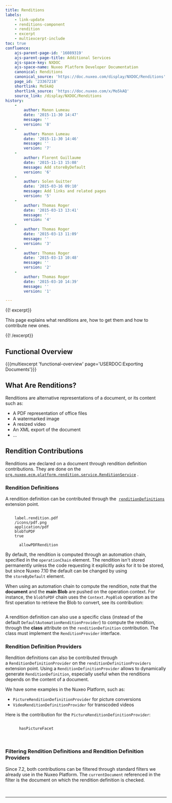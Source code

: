 ```yaml
---
title: Renditions
labels:
    - link-update
    - renditions-component
    - rendition
    - excerpt
    - multiexcerpt-include
toc: true
confluence:
    ajs-parent-page-id: '16089319'
    ajs-parent-page-title: Additional Services
    ajs-space-key: NXDOC
    ajs-space-name: Nuxeo Platform Developer Documentation
    canonical: Renditions
    canonical_source: 'https://doc.nuxeo.com/display/NXDOC/Renditions'
    page_id: '23367218'
    shortlink: Mo5kAQ
    shortlink_source: 'https://doc.nuxeo.com/x/Mo5kAQ'
    source_link: /display/NXDOC/Renditions
history:
    - 
        author: Manon Lumeau
        date: '2015-11-30 14:47'
        message: ''
        version: '8'
    - 
        author: Manon Lumeau
        date: '2015-11-30 14:46'
        message: ''
        version: '7'
    - 
        author: Florent Guillaume
        date: '2015-11-13 15:08'
        message: Add storeByDefault
        version: '6'
    - 
        author: Solen Guitter
        date: '2015-03-16 09:10'
        message: Add links and related pages
        version: '5'
    - 
        author: Thomas Roger
        date: '2015-03-13 13:41'
        message: ''
        version: '4'
    - 
        author: Thomas Roger
        date: '2015-03-13 11:09'
        message: ''
        version: '3'
    - 
        author: Thomas Roger
        date: '2015-03-13 10:48'
        message: ''
        version: '2'
    - 
        author: Thomas Roger
        date: '2015-03-10 14:39'
        message: ''
        version: '1'

---
```

{{! excerpt}}

This page explains what renditions are, how to get them and how to contribute new ones.

{{! /excerpt}}

## Functional Overview

{{{multiexcerpt 'functional-overview' page='USERDOC:Exporting Documents'}}}

## What Are Renditions?

Renditions are alternative representations of a document, or its content such as:

*   A PDF representation of office files
*   A watermarked image
*   A resized video
*   An XML export of the document
*   ...

## Rendition Contributions

Renditions are declared on a document through rendition definition contributions. They are done on the&nbsp; [`org.nuxeo.ecm.platform.rendition.service.RenditionService`](http://explorer.nuxeo.com/nuxeo/site/distribution/latest/viewComponent/org.nuxeo.ecm.platform.rendition.service.RenditionService) .

### Rendition Definitions

A rendition definition can be contributed through the&nbsp; [`renditionDefinitions`](http://explorer.nuxeo.com/nuxeo/site/distribution/latest/viewExtensionPoint/org.nuxeo.ecm.platform.rendition.service.RenditionService--renditionDefinitions) extension point.

```

    label.rendition.pdf
    /icons/pdf.png
    application/pdf
    blobToPDF
    true

      allowPDFRendition

```

By default, the rendition is computed through an automation chain, specified in the&nbsp;`operationChain` element. The rendition isn't stored permanently unless the code requesting it explicitly asks for it to be stored, but since Nuxeo 7.10 the default can be changed by using the&nbsp;`storeByDefault` element.

When using an automation chain to compute the rendition, note that the **document** and the **main Blob** are pushed on the operation context. For instance, the&nbsp;`blobToPDF` chain uses the `Context.PopBlob` operation as the first operation to retrieve the Blob&nbsp;to convert, see its contribution:

```

```

A rendition definition can also use a specific class (instead of the default&nbsp;`DefaultAutomationRenditionProvider`) to compute the rendition, through the **class** attribute on the&nbsp;`renditionDefinition` contribution. The class must implement the&nbsp;`RenditionProvider` interface.

### Rendition Definition Providers

Rendition definitions can also be contributed through a&nbsp;`RenditionDefinitionProvider` on the&nbsp;`renditionDefinitionProviders` extension point. Using a&nbsp;`RenditionDefinitionProvider` allows to dynamically generate&nbsp;`RenditionDefinition`, especially useful when the renditions depends on the content of a document.

We have some examples in the Nuxeo Platform, such as:

*   `PictureRenditionDefinitionProvider` for picture conversions
*   `VideoRenditionDefinitionProvider` for transcoded videos

Here is the contribution for the&nbsp;`PictureRenditionDefinitionProvider`:

```

      hasPictureFacet

```

&nbsp;

### Filtering Rendition Definitions and Rendition Definition Providers

Since 7.2, both contributions can be filtered through standard filters we already use in the Nuxeo Platform. The&nbsp;`currentDocument` referenced in the filter is the document on which the rendition definition is checked.

&nbsp;

* * *